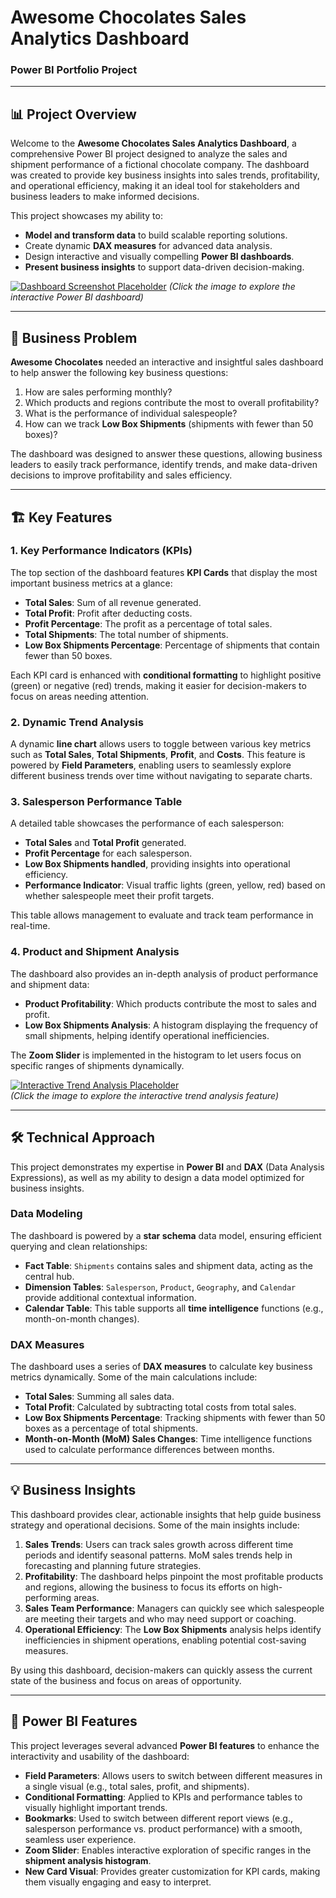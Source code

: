 # Awesome Chocolates Sales Analytics Dashboard

### Power BI Portfolio Project 

---

## 📊 Project Overview

Welcome to the **Awesome Chocolates Sales Analytics Dashboard**, a comprehensive Power BI project designed to analyze the sales and shipment performance of a fictional chocolate company. The dashboard was created to provide key business insights into sales trends, profitability, and operational efficiency, making it an ideal tool for stakeholders and business leaders to make informed decisions.

This project showcases my ability to:

- **Model and transform data** to build scalable reporting solutions.
- Create dynamic **DAX measures** for advanced data analysis.
- Design interactive and visually compelling **Power BI dashboards**.
- **Present business insights** to support data-driven decision-making.

[![Dashboard Screenshot Placeholder](#)]([https://yourdashboardlink.com](https://app.powerbi.com/view?r=eyJrIjoiNzA5Njg3Y2YtNDU1Zi00NTdlLTkxY2UtZjY2YTRiNWYyNTY3IiwidCI6IjY4MWUzZDU3LWI4YWUtNGZiZC1hODI2LTAyYmYwNzU5OWNjYiJ9&pageName=33c8d5119090eee8da0a))  
*(Click the image to explore the interactive Power BI dashboard)*

---

## 🚀 Business Problem

**Awesome Chocolates** needed an interactive and insightful sales dashboard to help answer the following key business questions:

1. How are sales performing monthly?
2. Which products and regions contribute the most to overall profitability?
3. What is the performance of individual salespeople?
4. How can we track **Low Box Shipments** (shipments with fewer than 50 boxes)?

The dashboard was designed to answer these questions, allowing business leaders to easily track performance, identify trends, and make data-driven decisions to improve profitability and sales efficiency.

---

## 🏗️ Key Features

### 1. **Key Performance Indicators (KPIs)**

The top section of the dashboard features **KPI Cards** that display the most important business metrics at a glance:
- **Total Sales**: Sum of all revenue generated.
- **Total Profit**: Profit after deducting costs.
- **Profit Percentage**: The profit as a percentage of total sales.
- **Total Shipments**: The total number of shipments.
- **Low Box Shipments Percentage**: Percentage of shipments that contain fewer than 50 boxes.

Each KPI card is enhanced with **conditional formatting** to highlight positive (green) or negative (red) trends, making it easier for decision-makers to focus on areas needing attention.

### 2. **Dynamic Trend Analysis**

A dynamic **line chart** allows users to toggle between various key metrics such as **Total Sales**, **Total Shipments**, **Profit**, and **Costs**. This feature is powered by **Field Parameters**, enabling users to seamlessly explore different business trends over time without navigating to separate charts.

### 3. **Salesperson Performance Table**

A detailed table showcases the performance of each salesperson:
- **Total Sales** and **Total Profit** generated.
- **Profit Percentage** for each salesperson.
- **Low Box Shipments handled**, providing insights into operational efficiency.
- **Performance Indicator**: Visual traffic lights (green, yellow, red) based on whether salespeople meet their profit targets.

This table allows management to evaluate and track team performance in real-time.

### 4. **Product and Shipment Analysis**

The dashboard also provides an in-depth analysis of product performance and shipment data:
- **Product Profitability**: Which products contribute the most to sales and profit.
- **Low Box Shipments Analysis**: A histogram displaying the frequency of small shipments, helping identify operational inefficiencies.

The **Zoom Slider** is implemented in the histogram to let users focus on specific ranges of shipments dynamically.

[![Interactive Trend Analysis Placeholder](#)](https://yourdashboardlink.com/trend-analysis)  
*(Click the image to explore the interactive trend analysis feature)*

---

## 🛠️ Technical Approach

This project demonstrates my expertise in **Power BI** and **DAX** (Data Analysis Expressions), as well as my ability to design a data model optimized for business insights.

### Data Modeling

The dashboard is powered by a **star schema** data model, ensuring efficient querying and clean relationships:
- **Fact Table**: `Shipments` contains sales and shipment data, acting as the central hub.
- **Dimension Tables**: `Salesperson`, `Product`, `Geography`, and `Calendar` provide additional contextual information.
- **Calendar Table**: This table supports all **time intelligence** functions (e.g., month-on-month changes).

### DAX Measures

The dashboard uses a series of **DAX measures** to calculate key business metrics dynamically. Some of the main calculations include:

- **Total Sales**: Summing all sales data.
- **Total Profit**: Calculated by subtracting total costs from total sales.
- **Low Box Shipments Percentage**: Tracking shipments with fewer than 50 boxes as a percentage of total shipments.
- **Month-on-Month (MoM) Sales Changes**: Time intelligence functions used to calculate performance differences between months.

---

## 💡 Business Insights

This dashboard provides clear, actionable insights that help guide business strategy and operational decisions. Some of the main insights include:

1. **Sales Trends**: Users can track sales growth across different time periods and identify seasonal patterns. MoM sales trends help in forecasting and planning future strategies.
2. **Profitability**: The dashboard helps pinpoint the most profitable products and regions, allowing the business to focus its efforts on high-performing areas.
3. **Sales Team Performance**: Managers can quickly see which salespeople are meeting their targets and who may need support or coaching.
4. **Operational Efficiency**: The **Low Box Shipments** analysis helps identify inefficiencies in shipment operations, enabling potential cost-saving measures.

By using this dashboard, decision-makers can quickly assess the current state of the business and focus on areas of opportunity.

---

## 🎯 Power BI Features

This project leverages several advanced **Power BI features** to enhance the interactivity and usability of the dashboard:

- **Field Parameters**: Allows users to switch between different measures in a single visual (e.g., total sales, profit, and shipments).
- **Conditional Formatting**: Applied to KPIs and performance tables to visually highlight important trends.
- **Bookmarks**: Used to switch between different report views (e.g., salesperson performance vs. product performance) with a smooth, seamless user experience.
- **Zoom Slider**: Enables interactive exploration of specific ranges in the **shipment analysis histogram**.
- **New Card Visual**: Provides greater customization for KPI cards, making them visually engaging and easy to interpret.
